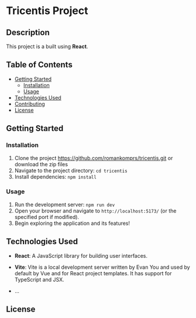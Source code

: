 # Tricentis Project

## Description

This project is a built using **React**.

## Table of Contents

- [Getting Started](#getting-started)
  - [Installation](#installation)
  - [Usage](#usage)
- [Technologies Used](#technologies-used)
- [Contributing](#contributing)
- [License](#license)

## Getting Started

### Installation

1. Clone the project https://github.com/romankomprs/tricentis.git or download the zip files
2. Navigate to the project directory: `cd tricentis`
3. Install dependencies: `npm install`

### Usage

1. Run the development server: `npm run dev`
2. Open your browser and navigate to `http://localhost:5173/` (or the specified port if modified).
3. Begin exploring the application and its features!

## Technologies Used

- **React**: A JavaScript library for building user interfaces.

- **Vite**: Vite is a local development server written by Evan You and used by default by Vue and for React project templates. It has support for TypeScript and JSX.

- ...

## License
